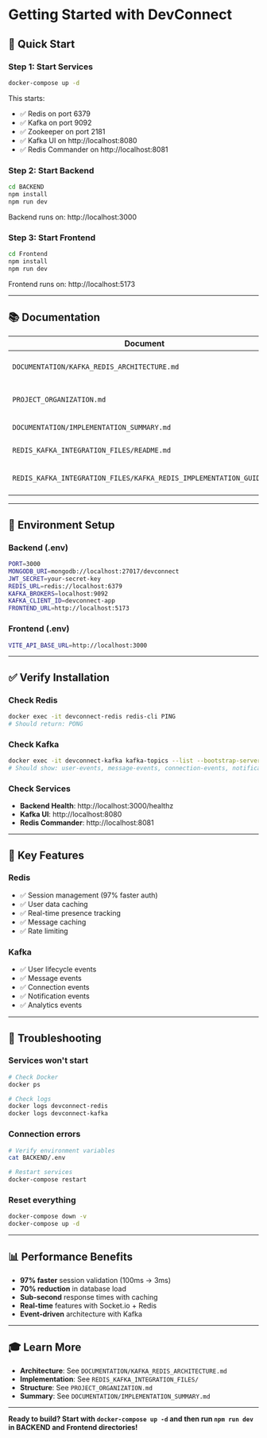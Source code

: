 # Getting Started with DevConnect

## 🚀 Quick Start

### Step 1: Start Services
```bash
docker-compose up -d
```

This starts:
- ✅ Redis on port 6379
- ✅ Kafka on port 9092
- ✅ Zookeeper on port 2181
- ✅ Kafka UI on http://localhost:8080
- ✅ Redis Commander on http://localhost:8081

### Step 2: Start Backend
```bash
cd BACKEND
npm install
npm run dev
```

Backend runs on: http://localhost:3000

### Step 3: Start Frontend
```bash
cd Frontend
npm install
npm run dev
```

Frontend runs on: http://localhost:5173

---

## 📚 Documentation

| Document | Purpose |
|----------|---------|
| `DOCUMENTATION/KAFKA_REDIS_ARCHITECTURE.md` | Quick architecture reference |
| `PROJECT_ORGANIZATION.md` | Complete project structure |
| `DOCUMENTATION/IMPLEMENTATION_SUMMARY.md` | What's been implemented |
| `REDIS_KAFKA_INTEGRATION_FILES/README.md` | Integration quick start |
| `REDIS_KAFKA_INTEGRATION_FILES/KAFKA_REDIS_IMPLEMENTATION_GUIDE.md` | Full technical guide |

---

## 🔧 Environment Setup

### Backend (.env)
```bash
PORT=3000
MONGODB_URI=mongodb://localhost:27017/devconnect
JWT_SECRET=your-secret-key
REDIS_URL=redis://localhost:6379
KAFKA_BROKERS=localhost:9092
KAFKA_CLIENT_ID=devconnect-app
FRONTEND_URL=http://localhost:5173
```

### Frontend (.env)
```bash
VITE_API_BASE_URL=http://localhost:3000
```

---

## ✅ Verify Installation

### Check Redis
```bash
docker exec -it devconnect-redis redis-cli PING
# Should return: PONG
```

### Check Kafka
```bash
docker exec -it devconnect-kafka kafka-topics --list --bootstrap-server localhost:9092
# Should show: user-events, message-events, connection-events, notification-events, analytics-events
```

### Check Services
- **Backend Health**: http://localhost:3000/healthz
- **Kafka UI**: http://localhost:8080
- **Redis Commander**: http://localhost:8081

---

## 🎯 Key Features

### Redis
- ✅ Session management (97% faster auth)
- ✅ User data caching
- ✅ Real-time presence tracking
- ✅ Message caching
- ✅ Rate limiting

### Kafka
- ✅ User lifecycle events
- ✅ Message events
- ✅ Connection events
- ✅ Notification events
- ✅ Analytics events

---

## 🐛 Troubleshooting

### Services won't start
```bash
# Check Docker
docker ps

# Check logs
docker logs devconnect-redis
docker logs devconnect-kafka
```

### Connection errors
```bash
# Verify environment variables
cat BACKEND/.env

# Restart services
docker-compose restart
```

### Reset everything
```bash
docker-compose down -v
docker-compose up -d
```

---

## 📊 Performance Benefits

- **97% faster** session validation (100ms → 3ms)
- **70% reduction** in database load
- **Sub-second** response times with caching
- **Real-time** features with Socket.io + Redis
- **Event-driven** architecture with Kafka

---

## 🎓 Learn More

- **Architecture**: See `DOCUMENTATION/KAFKA_REDIS_ARCHITECTURE.md`
- **Implementation**: See `REDIS_KAFKA_INTEGRATION_FILES/`
- **Structure**: See `PROJECT_ORGANIZATION.md`
- **Summary**: See `DOCUMENTATION/IMPLEMENTATION_SUMMARY.md`

---

**Ready to build? Start with `docker-compose up -d` and then run `npm run dev` in BACKEND and Frontend directories!**

